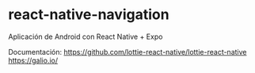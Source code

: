 # react-native-navigation
Aplicación de Android con React Native + Expo

Documentación:
https://github.com/lottie-react-native/lottie-react-native
https://galio.io/
